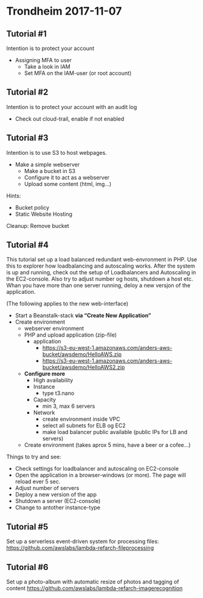 # Trondheim 2017-11-07

## Tutorial #1
Intention is to protect your account
* Assigning MFA to user
  * Take a look in IAM
  * Set MFA on the IAM-user (or root account)

## Tutorial #2
Intention is to protect your account with an audit log

* Check out cloud-trail, enable if not enabled

## Tutorial #3
Intention is to use S3 to host webpages. 

* Make a simple webserver
  * Make a bucket in S3
  * Configure it to act as a webserver
  * Upload some content (html, img…)

Hints:
* Bucket policy
* Static Website Hosting

Cleanup: Remove bucket

## Tutorial #4
This tutorial set up a load balanced redundant web-envronment in PHP. Use this to explorer how loadbalancing and autoscaling works. After the system is up and running, check out the setup of Loadbalancers and Autoscaling in the EC2-console. Also try to adjust number og hosts, shutdown a host etc. Whan you have more than one server running, deloy a new versjon of the application.

(The following applies to the new web-interface)
* Start a Beanstalk-stack 
  **via “Create New Application”**
* Create environment
  * webserver environment
  * PHP and upload application (zip-file)
    * application 
      * https://s3-eu-west-1.amazonaws.com/anders-aws-bucket/awsdemo/HelloAWS.zip
      * https://s3-eu-west-1.amazonaws.com/anders-aws-bucket/awsdemo/HelloAWS2.zip
  * **Configure more**
    * High availability
    * Instance 
      * type t3.nano
    * Capacity 
      * min 3, max 6 servers
    * Network
      * create environment inside VPC
      * select all subnets for ELB og EC2
      * make load balancer public available (public IPs for LB and servers)
  * Create environment  (takes aprox 5 mins, have a beer or a cofee...)
  
Things to try and see:
  * Check settings for loadbalancer and autoscaling on EC2-console
  * Open the application in a browser-windows (or more). The page will reload ever 5 sec. 
  * Adjust number of servers
  * Deploy a new version of the app 
  * Shutdown a server (EC2-console)
  * Change to antother instance-type

## Tutorial #5
Set up a serverless event-driven system for processing files:
https://github.com/awslabs/lambda-refarch-fileprocessing


## Tutorial #6
Set up a photo-album with automatic resize of photos and tagging of content
https://github.com/awslabs/lambda-refarch-imagerecognition



